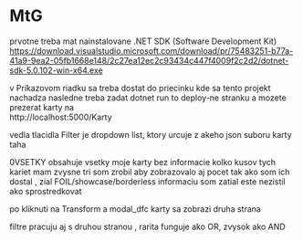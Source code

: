 # MtG
prvotne treba mat nainstalovane .NET SDK (Software Development Kit)
https://download.visualstudio.microsoft.com/download/pr/75483251-b77a-41a9-9ea2-05fb1668e148/2c27ea12ec2c93434c447f4009f2c2d2/dotnet-sdk-5.0.102-win-x64.exe

v Príkazovom riadku sa treba dostat do priecinku kde sa tento projekt nachadza
nasledne treba zadat
dotnet run
to deploy-ne stranku a mozete prezerat karty na  
http://localhost:5000/Karty

vedla tlacidla Filter je dropdown list, ktory urcuje z akeho json suboru karty taha

0VSETKY obsahuje vsetky moje karty bez informacie kolko kusov tych kariet mam
zvysne tri som zrobil aby zobrazovalo aj pocet tak ako som ich dostal , zial FOIL/showcase/borderless informaciu som zatial este nezistil ako sprostredkovat

po kliknuti na Transform a modal_dfc karty sa zobrazi druha strana

filtre pracuju aj s druhou stranou , rarita funguje ako OR, zvysok ako AND
